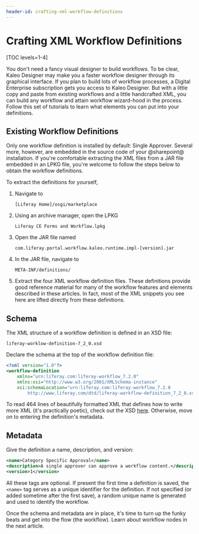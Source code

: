 ```yaml
---
header-id: crafting-xml-workflow-definitions
---
```


# Crafting XML Workflow Definitions

[TOC levels=1-4]

You don't need a fancy visual designer to build workflows. To be clear, Kaleo
Designer may make you a faster workflow designer through its graphical
interface. If you plan to build lots of workflow processes, a Digital Enterprise
subscription gets you access to Kaleo Designer. But with a little copy and paste
from existing workflows and a little handcrafted XML, you can build any workflow
and attain workflow wizard-hood in the process. Follow this set of tutorials to
learn what elements you can put into your definitions.

## Existing Workflow Definitions

Only one workflow definition is installed by default: Single Approver. Several
more, however, are embedded in the source code of your @sharepoint@ installation.
If you're comfortable extracting the XML files from a JAR file embedded in an
LPKG file, you're welcome to follow the steps below to obtain the workflow
definitions. 

To extract the definitions for yourself,

1.  Navigate to

        [Liferay Home]/osgi/marketplace

2.  Using an archive manager, open the LPKG

        Liferay CE Forms and Workflow.lpkg

3.  Open the JAR file named

        com.liferay.portal.workflow.kaleo.runtime.impl-[version].jar

4.  In the JAR file, navigate to

        META-INF/definitions/

5.  Extract the four XML workflow definition files. These definitions provide
    good reference material for many of the workflow features and elements
    described in these articles. In fact, most of the XML snippets you see here
    are lifted directly from these definitions.

## Schema

The XML structure of a workflow definition is defined in an XSD file:

    liferay-worklow-definition-7_2_0.xsd

Declare the schema at the top of the workflow definition file:

```xml
<?xml version="1.0"?>
<workflow-definition
    xmlns="urn:liferay.com:liferay-workflow_7.2.0"
    xmlns:xsi="http://www.w3.org/2001/XMLSchema-instance"
    xsi:schemaLocation="urn:liferay.com:liferay-workflow_7.2.0
        http://www.liferay.com/dtd/liferay-workflow-definition_7_2_0.xsd">
```

To read 464 lines of beautifully formatted XML that defines how to write more
XML (it's practically poetic), check out the XSD
[here](https://www.liferay.com/dtd/liferay-workflow-definition_7_2_0.xsd).
Otherwise, move on to entering the definition's metadata.

## Metadata

Give the definition a name, description, and version:

```xml
<name>Category Specific Approval</name>
<description>A single approver can approve a workflow content.</description>
<version>1</version>
```

All these tags are optional. If present the first time a definition is saved,
the `<name>` tag serves as a unique identifier for the definition. If not
specified (or added sometime after the first save), a random unique name is
generated and used to identify the workflow.

Once the schema and metadata are in place, it's time to turn up the funky beats
and get into the flow (the workflow). Learn about workflow nodes in the next
article.
